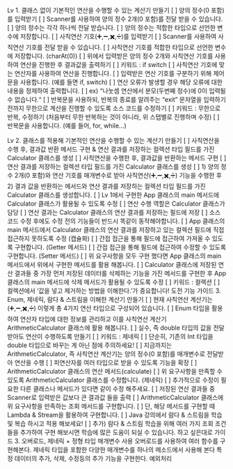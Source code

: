 Lv 1. 클래스 없이 기본적인 연산을 수행할 수 있는 계산기 만들기
[ ] 양의 정수(0 포함)를 입력받기
[ ] Scanner를 사용하여 양의 정수 2개(0 포함)를 전달 받을 수 있습니다.
[ ] 양의 정수는 각각 하나씩 전달 받습니다.
[ ] 양의 정수는 적합한 타입으로 선언한 변수에 저장합니다.
[ ] 사칙연산 기호(➕,➖,✖️,➗)를 입력받기
[ ] Scanner를 사용하여 사칙연산 기호를 전달 받을 수 있습니다.
[ ] 사칙연산 기호를 적합한 타입으로 선언한 변수에 저장합니다. (charAt(0))
[ ] 위에서 입력받은 양의 정수 2개와 사칙연산 기호를 사용하여 연산을 진행한 후 결과값을 출력하기
[ ] 키워드 : if switch
[ ] 사칙연산 기호에 맞는 연산자를 사용하여 연산을 진행합니다.
[ ] 입력받은 연산 기호를 구분하기 위해 제어문을 사용합니다. (예를 들면 if, switch)
[ ] 연산 오류가 발생할 경우 해당 오류에 대한 내용을 정제하여 출력합니다.
[ ] ex) “나눗셈 연산에서 분모(두번째 정수)에 0이 입력될 수 없습니다.“
[ ] 반복문을 사용하되, 반복의 종료를 알려주는 “exit” 문자열을 입력하기 전까지 무한으로 계산을 진행할 수 있도록 소스 코드를 수정하기
[ ] 키워드 : 무한으로 반복, 수정하기 (처음부터 무한 반복하는 것이 아니라, 위 스텝별로 진행하며 수정)
[ ] 반복문을 사용합니다. (예를 들어, for, while…)

Lv 2. 클래스를 적용해 기본적인 연산을 수행할 수 있는 계산기 만들기
[ ] 사칙연산을 수행 후, 결과값 반환 메서드 구현 & 연산 결과를 저장하는 컬렉션 타입 필드를 가진 Calculator 클래스를 생성
[ ] 사칙연산을 수행한 후, 결과값을 반환하는 메서드 구현
[ ] 연산 결과를 저장하는 컬렉션 타입 필드를 가진 Calculator 클래스를 생성
[ ] 1) 양의 정수 2개(0 포함)와 연산 기호를 매개변수로 받아 사칙연산(➕,➖,✖️,➗) 기능을 수행한 후 2) 결과 값을 반환하는 메서드와 연산 결과를 저장하는 컬렉션 타입 필드를 가진 Calculator 클래스를 생성합니다.
[ ] Lv 1에서 구현한 App 클래스의 main 메서드에 Calculator 클래스가 활용될 수 있도록 수정
[ ] 연산 수행 역할은 Calculator 클래스가 담당
[ ] 연산 결과는 Calculator 클래스의 연산 결과를 저장하는 필드에 저장
[ ] 소스 코드 수정 후에도 수정 전의 기능들이 반드시 똑같이 동작해야합니다.
[ ] App 클래스의 main 메서드에서 Calculator 클래스의 연산 결과를 저장하고 있는 컬렉션 필드에 직접 접근하지 못하도록 수정 (캡슐화)
[ ] 간접 접근을 통해 필드에 접근하여 가져올 수 있도록 구현합니다. (Getter 메서드)
[ ] 간접 접근을 통해 필드에 접근하여 수정할 수 있도록 구현합니다. (Setter 메서드)
[ ] 위 요구사항을 모두 구현 했다면 App 클래스의 main 메서드에서 위에서 구현한 메서드를 활용 해봅니다.
[ ] Calculator 클래스에 저장된 연산 결과들 중 가장 먼저 저장된 데이터를 삭제하는 기능을 가진 메서드를 구현한 후 App 클래스의 main 메서드에 삭제 메서드가 활용될 수 있도록 수정
[ ] 키워드 : 컬렉션
[ ] 컬렉션에서 ‘값을 넣고 제거하는 방법을 이해한다.’가 중요합니다!
도전 기능 가이드
3. Enum, 제네릭, 람다 & 스트림을 이해한 계산기 만들기
[ ] 현재 사칙연산 계산기는 (➕,➖,✖️,➗) 이렇게 총 4가지 연산 타입으로 구성되어 있습니다.
[ ] Enum 타입을 활용하여 연산자 타입에 대한 정보를 관리하고 이를 사칙연산 계산기 ArithmeticCalculator 클래스에 활용 해봅니다.
[ ] 실수, 즉 double 타입의 값을 전달 받아도 연산이 수행하도록 만들기
[ ] 키워드 : 제네릭
[ ] 단순히, 기존의 Int 타입을 double 타입으로 바꾸는 게 아닌 점에 주의하세요!
[ ] 지금까지는 ArithmeticCalculator, 즉 사칙연산 계산기는 양의 정수(0 포함)를 매개변수로 전달받아 연산을 수행
[ ] 피연산자를 여러 타입으로 받을 수 있도록 기능을 확장
[ ] ArithmeticCalculator 클래스의 연산 메서드(calculate)
[ ] 위 요구사항을 만족할 수 있도록 ArithmeticCalculator 클래스를 수정합니다. (제네릭)
[ ] 추가적으로 수정이 필요한 다른 클래스나 메서드가 있다면 같이 수정 해주세요.
[ ] 저장된 연산 결과들 중 Scanner로 입력받은 값보다 큰 결과값 들을 출력
[ ] ArithmeticCalculator 클래스에 위 요구사항을 만족하는 조회 메서드를 구현합니다.
[ ] 단, 해당 메서드를 구현할 때 Lambda & Stream을 활용하여 구현합니다.
[ ] Java 강의에서 람다 & 스트림을 학습 및 복습 하시고 적용 해보세요!
[ ] 추가) 람다 & 스트림 학습을 위해 여러 가지 조회 조건들을 추가하여 구현 해보시면 학습에 많은 도움이 되실 수 있습니다.
하고 싶은대로 가이드
3. 오버로드, 제네릭 + 정형 타입 매개변수 사용
오버로드를 사용하여 여러 함수를 구현해본다.
제네릭 타입을 포함한 다양한 매개변수를 하나의 메소드에서 사용해 본다
특정 데이터의 추가, 삭제, 수정등의 추가 기능을 구현한다.
예외처리
